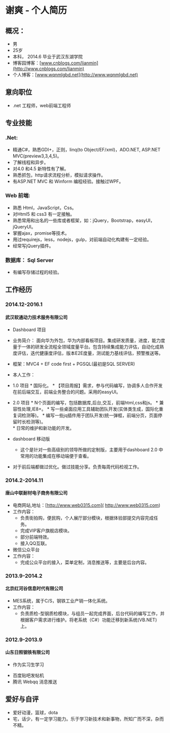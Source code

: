 # 谢爽 - 个人简历

## 概况：
- 男
- 25岁
- 本科， 2014.6 毕业于武汉东湖学院
- 博客园博客：[www.cnblogs.com/lianmin](http://www.cnblogs.com/lianmin)
- 个人博客：[www.wqnmlgbd.net](http://www.wqnmlgbd.net)
## 意向职位
- .net 工程师，web前端工程师

## 专业技能
### .Net:
- 精通C#，熟悉GDI+，正则，linq(to Object/EF/xml)，ADO.NET,
ASP.NET MVC(preview3,3,4,5)。
- 了解线程和异步。
- 对4.0 和4.5 新特性有了解。
- 熟悉抓包，http请求流程分析，模拟请求操作。
- 有ASP.NET MVC 和 Winform 编程经验。接触过WPF。
### Web 前端:
- 熟悉 Html，JavaScript，Css。
- 对Html5 和 css3 有一定接触。
- 熟悉常用和出名的一些库或者框架，如：jQuery，Bootstrap，easyUI，jQueryUI。
- 掌握ajax，promise等技术。
- 用过requirejs，less，nodejs，gulp，对前端自动化构建有一定经验。
- 经常写jQuery插件。

### 数据库： Sql Server
- 有编写存储过程的经验。

## 工作经历

### 2014.12-2016.1 
#### 武汉软通动力技术服务有限公司
- Dashboard 项目
- 业务简介： 面向华为外包，华为内部看板项目。集成研发质量，进度，能力度量于一体的研发全流程全领域度量平台。包含持续集成能力评估，自动化成熟度评估，迭代健康度评估，版本E2E度量，测试能力基线评估，预警推送等。
- 框架：MVC4 + EF code first + PGSQL(最初是SQL SERVER)
- 本人工作：

- 1.0 项目
      * 国际化。
      * 【项目周报】需求，参与代码编写，协调多人合作开发在前后端交互，前端业务整合的问题。采用的easyUI。
- 2.0 项目
      * N个页面的编写，包括数据库,后台,交互，前端html,css和js。
      * 兼容性处理,IE8+。
      * 写一些桌面应用工具辅助团队开发(实体类生成，国际化重复词检测等)。
      * 编写一些jq插件用于团队开发(统一弹框，前端分页，页面停留时长检测等)。      
      * 日常的维护和新功能的开发。
- dashboard 移动版
     * 这个是针对一些高级别的领导所做的定制版，主要用于dashboard 2.0 中常用的功能集成在移动端便于查看。


- 对于前后端都做过优化。做过技能分享。负责每周代码检视工作。

### 2014.2-2014.11 
#### 唐山中联耐材电子商务有限公司
- 电商网站,地址：[http://www.web0315.com]( http://www.web0315.com)
- 工作内容：
     * 负责街拍购，便民购，个人展厅部分模块，根据体验部提交内容完成任务。
     * 完成VIP客户旗舰店模块。
     * 部分前端特效。
     * 接入QQ互联。
- 微信公众平台
- 工作内容：
     * 完成公众平台的接入，菜单定制，消息推送等，主要是后台内容。
    
### 2013.9-2014.2
#### 北京红河谷信息时代有限公司
- MES系统，属于C/S，钢铁工业产销一体化系统。
- 工作内容：
     * 负责质检-型钢质检模块，与组员一起完成界面，后台代码的编写工作，并根据客户需求进行维护。将老系统（C#）功能迁移到新系统(VB.NET)上。
     
### 2012.9-2013.9
#### 山东日照钢铁有限公司
- 作为实习生学习
 * 百度贴吧发帖机
 * 腾讯 Webqq 消息推送
 
## 爱好与自评
 * 爱好动漫，篮球，dota
 * 宅，话少，有一定学习能力。乐于学习新技术和新事物，所知广而不深，杂而不精。
